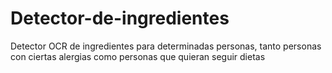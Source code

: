 # Detector-de-ingredientes
Detector OCR de ingredientes para determinadas personas, tanto personas con ciertas alergias como personas que quieran seguir dietas
